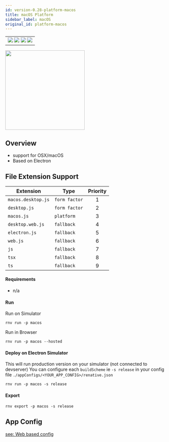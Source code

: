 ```yaml
---
id: version-0.28-platform-macos
title: macOS Platform
sidebar_label: macOS
original_id: platform-macos
---
```


<table>
  <tr>
  <td>
    <img src="https://img.shields.io/badge/Mac-yes-brightgreen.svg" />
    <img src="https://img.shields.io/badge/Windows-n/a-lightgrey.svg" />
    <img src="https://img.shields.io/badge/Linux-n/a-lightgrey.svg" />
    <img src="https://img.shields.io/badge/HostMode-n/a-lightgrey.svg" />
  </td>
  </tr>
</table>

<img src="https://renative.org/img/rnv_macos.gif" height="250"/>

## Overview

-   support for OSX/macOS
-   Based on Electron

## File Extension Support

| Extension          | Type          | Priority |
| ------------------ | ------------- | :------: |
| `macos.desktop.js` | `form factor` |    1     |
| `desktop.js`       | `form factor` |    2     |
| `macos.js`         | `platform`    |    3     |
| `desktop.web.js`   | `fallback`    |    4     |
| `electron.js`      | `fallback`    |    5     |
| `web.js`           | `fallback`    |    6     |
| `js`               | `fallback`    |    7     |
| `tsx`              | `fallback`    |    8     |
| `ts`               | `fallback`    |    9     |

#### Requirements

-   n/a


#### Run

Run on Simulator

```
rnv run -p macos
```

Run in Browser

```
rnv run -p macos --hosted
```

#### Deploy on Electron Simulator

This will run production version on your simulator (not connected to devserver)
You can configure each `buildScheme` ie `-s release` in your config file `./appConfigs/<YOUR_APP_CONFIG>/renative.json`

```
rnv run -p macos -s release
```

#### Export

```
rnv export -p macos -s release
```

## App Config

[see: Web based config](api-config.md#web-props)
